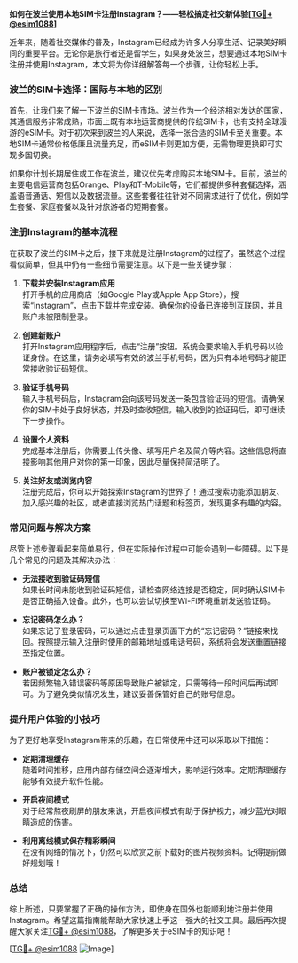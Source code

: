 **如何在波兰使用本地SIM卡注册Instagram？——轻松搞定社交新体验[[TG💪+ @esim1088](https://t.me/s/esim1088)]**

近年来，随着社交媒体的普及，Instagram已经成为许多人分享生活、记录美好瞬间的重要平台。无论你是旅行者还是留学生，如果身处波兰，想要通过本地SIM卡注册并使用Instagram，本文将为你详细解答每一个步骤，让你轻松上手。

### 波兰的SIM卡选择：国际与本地的区别

首先，让我们来了解一下波兰的SIM卡市场。波兰作为一个经济相对发达的国家，其通信服务非常成熟，市面上既有本地运营商提供的传统SIM卡，也有支持全球漫游的eSIM卡。对于初次来到波兰的人来说，选择一张合适的SIM卡至关重要。本地SIM卡通常价格低廉且流量充足，而eSIM卡则更加方便，无需物理更换即可实现多国切换。

如果你计划长期居住或工作在波兰，建议优先考虑购买本地SIM卡。目前，波兰的主要电信运营商包括Orange、Play和T-Mobile等，它们都提供多种套餐选择，涵盖语音通话、短信以及数据流量。这些套餐往往针对不同需求进行了优化，例如学生套餐、家庭套餐以及针对旅游者的短期套餐。

### 注册Instagram的基本流程

在获取了波兰的SIM卡之后，接下来就是注册Instagram的过程了。虽然这个过程看似简单，但其中仍有一些细节需要注意。以下是一些关键步骤：

1. **下载并安装Instagram应用**  
   打开手机的应用商店（如Google Play或Apple App Store），搜索“Instagram”，点击下载并完成安装。确保你的设备已连接到互联网，并且账户未被限制登录。

2. **创建新账户**  
   打开Instagram应用程序后，点击“注册”按钮。系统会要求输入手机号码以验证身份。在这里，请务必填写有效的波兰手机号码，因为只有本地号码才能正常接收验证码短信。

3. **验证手机号码**  
   输入手机号码后，Instagram会向该号码发送一条包含验证码的短信。请确保你的SIM卡处于良好状态，并及时查收短信。输入收到的验证码后，即可继续下一步操作。

4. **设置个人资料**  
   完成基本注册后，你需要上传头像、填写用户名及简介等内容。这些信息将直接影响其他用户对你的第一印象，因此尽量保持简洁明了。

5. **关注好友或浏览内容**  
   注册完成后，你可以开始探索Instagram的世界了！通过搜索功能添加朋友、加入感兴趣的社区，或者直接浏览热门话题和标签页，发现更多有趣的内容。

### 常见问题与解决方案

尽管上述步骤看起来简单易行，但在实际操作过程中可能会遇到一些障碍。以下是几个常见的问题及其解决办法：

- **无法接收到验证码短信**  
  如果长时间未能收到验证码短信，请检查网络连接是否稳定，同时确认SIM卡是否正确插入设备。此外，也可以尝试切换至Wi-Fi环境重新发送验证码。

- **忘记密码怎么办？**  
  如果忘记了登录密码，可以通过点击登录页面下方的“忘记密码？”链接来找回。按照提示输入注册时使用的邮箱地址或电话号码，系统将会发送重置链接至指定位置。

- **账户被锁定怎么办？**  
  若因频繁输入错误密码等原因导致账户被锁定，只需等待一段时间后再试即可。为了避免类似情况发生，建议妥善保管好自己的账号信息。

### 提升用户体验的小技巧

为了更好地享受Instagram带来的乐趣，在日常使用中还可以采取以下措施：

- **定期清理缓存**  
  随着时间推移，应用内部存储空间会逐渐增大，影响运行效率。定期清理缓存能够有效提升软件性能。

- **开启夜间模式**  
  对于经常熬夜刷屏的朋友来说，开启夜间模式有助于保护视力，减少蓝光对眼睛造成的伤害。

- **利用离线模式保存精彩瞬间**  
  在没有网络的情况下，仍然可以欣赏之前下载好的图片视频资料。记得提前做好规划哦！

### 总结

综上所述，只要掌握了正确的操作方法，即使身在国外也能顺利地注册并使用Instagram。希望这篇指南能帮助大家快速上手这一强大的社交工具。最后再次提醒大家关注[TG💪+ @esim1088](https://t.me/s/esim1088)，了解更多关于eSIM卡的知识吧！

[[TG💪+ @esim1088](https://t.me/s/esim1088) ![Image](https://i.postimg.cc/4NQfJmqS/Snipaste-2025-05-13-00-14-12.png)]